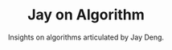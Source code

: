 <div align="center">
  <h1>Jay on Algorithm</h1>
  <p>Insights on algorithms articulated by Jay Deng.</p>
</div>
